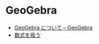 # GeoGebra

- [GeoGebra について – GeoGebra](https://www.geogebra.org/about)
- [数式を扱う](https://blog2.issei.org/2021/11/25/math-typesetting-in-hugo/)
